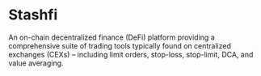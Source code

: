 # Stashfi
An on-chain decentralized finance (DeFi) platform providing a comprehensive suite of trading tools typically found on centralized exchanges (CEXs) – including limit orders, stop-loss, stop-limit, DCA, and value averaging.

